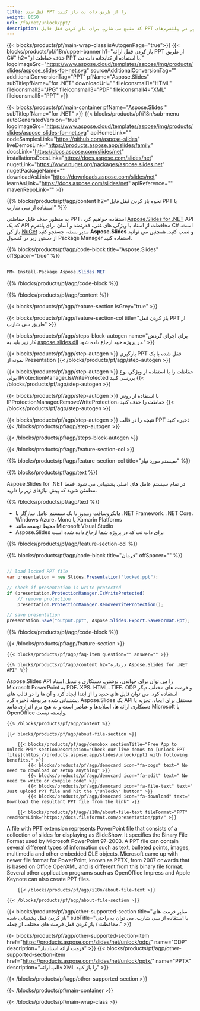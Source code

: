 ```yaml
---
title: قفل سند PPT را از طریق دات نت باز کنید
weight: 8650
url: /fa/net/unlock/ppt/ 
description: کد منبع سی شارپ برای باز کردن قفل فایل PPT محافظت شده با رمز عبور در پلتفرم‌های NET Framework، NET Core، Windows Azure، Mono یا Xamarin.
---
```


{{< blocks/products/pf/main-wrap-class isAutogenPage="true">}}
{{< blocks/products/pf/i18n/upper-banner h1="باز کردن قفل ارائه PPT از طریق C#" h2="حذف حفاظت از PPT با استفاده از کتابخانه دات نت." logoImageSrc="https://www.aspose.cloud/templates/aspose/img/products/slides/aspose_slides-for-net.svg" sourceAdditionalConversionTag="" additionalConversionTag="PPT" pfName="Aspose.Slides" subTitlepfName="for .NET" downloadUrl="" fileiconsmall1="HTML" fileiconsmall2="JPG" fileiconsmall3="PDF" fileiconsmall4="XML" fileiconsmall5="PPT" >}}

{{< blocks/products/pf/main-container pfName="Aspose.Slides " subTitlepfName="for .NET" >}}
{{< blocks/products/pf/i18n/sub-menu autoGeneratedVersion="true" logoImageSrc="https://www.aspose.cloud/templates/aspose/img/products/slides/aspose_slides-for-net.svg" apiHomeLink="" codeSamplesLink="https://github.com/aspose-slides" liveDemosLink="https://products.aspose.app/slides/family" docsLink="https://docs.aspose.com/slides/net" installationsDocsLink="https://docs.aspose.com/slides/net" nugetLink="https://www.nuget.org/packages/aspose.slides.net" nugetPackageName="" downloadAsLink="https://downloads.aspose.com/slides/net" learnAsLink="https://docs.aspose.com/slides/net" apiReference="" mavenRepoLink="" >}}

{{% blocks/products/pf/agp/content h2="نحوه باز کردن قفل فایل PPT با استفاده از سی شارپ" %}}

 به منظور حذف فایل حفاظتی PPT، استفاده خواهیم کرد
 [Aspose.Slides for .NET](https://products.aspose.com/slides/net)
 API که یک API محافظت از اسناد با ویژگی های غنی، قدرتمند و آسان برای پلتفرم C# است. باز کن
 [NuGet](https://www.nuget.org/packages/aspose.slides.net)
 مدیر بسته، جستجو کنید
 **Aspose.Slides**
 و نصب کنید. همچنین می توانید از دستور زیر در کنسول Package Manager استفاده کنید.

{{% blocks/products/pf/agp/code-block title="Aspose.Slides" offSpacer="true" %}}

```cs

PM> Install-Package Aspose.Slides.NET

```

{{% /blocks/products/pf/agp/code-block %}}

{{% /blocks/products/pf/agp/content %}}

{{< blocks/products/pf/agp/feature-section isGrey="true" >}}


{{< blocks/products/pf/agp/feature-section-col title="باز کردن قفل PPT از طریق سی شارپ" >}}

{{< blocks/products/pf/agp/steps-block-autogen name="برای اجرای گردش کار زیر باید به [aspose.slides.dll](https://downloads.aspose.com/slides/net) در پروژه خود ارجاع داده شود." >}}

{{< blocks/products/pf/agp/step-autogen >}}
بارگیری PPT قفل شده با یک نمونه از Presentation
{{< /blocks/products/pf/agp/step-autogen >}}

{{< blocks/products/pf/agp/step-autogen >}}
حفاظت را با استفاده از ویژگی نوع بولی IProtectionManager.IsWriteProtected بررسی کنید
{{< /blocks/products/pf/agp/step-autogen >}}

{{< blocks/products/pf/agp/step-autogen >}}
با استفاده از روش IPProtectionManager.RemoveWriteProtection، حفاظت را حذف کنید
{{< /blocks/products/pf/agp/step-autogen >}}

{{< blocks/products/pf/agp/step-autogen >}}
نتیجه را در قالب PPT ذخیره کنید
{{< /blocks/products/pf/agp/step-autogen >}}

{{< /blocks/products/pf/agp/steps-block-autogen >}}

{{< /blocks/products/pf/agp/feature-section-col >}}

{{% blocks/products/pf/agp/feature-section-col title="سیستم مورد نیاز" %}}

{{% blocks/products/pf/agp/text %}}

 Aspose.Slides for .NET در تمام سیستم عامل های اصلی پشتیبانی می شود. فقط مطمئن شوید که پیش نیازهای زیر را دارید.

{{% /blocks/products/pf/agp/text %}}

- مایکروسافت ویندوز یا یک سیستم عامل سازگار با .NET Framework، .NET Core، Windows Azure، Mono یا Xamarin Platforms
- محیط توسعه مانند Microsoft Visual Studio
- Aspose.Slides برای دات نت که در پروژه شما ارجاع داده شده است

{{% /blocks/products/pf/agp/feature-section-col %}}

{{% blocks/products/pf/agp/code-block title="فرمان" offSpacer="" %}}

```cs

// load locked PPT file
var presentation = new Slides.Presentation("locked.ppt");

// check if presentation is write protected
if (presentation.ProtectionManager.IsWriteProtected)
    // remove protection                
    presentation.ProtectionManager.RemoveWriteProtection();

// save presentation
presentation.Save("output.ppt", Aspose.Slides.Export.SaveFormat.Ppt);

```

{{% /blocks/products/pf/agp/code-block %}}

{{< /blocks/products/pf/agp/feature-section >}}

    {{< blocks/products/pf/agp/faq-item question="" answer="" >}}
 

<!-- aboutfile Starts -->

    {{% blocks/products/pf/agp/content h2="درباره Aspose.Slides for .NET API" %}}

 Aspose.Slides API را می توان برای خواندن، نوشتن، دستکاری و تبدیل اسناد Microsoft PowerPoint به PDF، XPS، HTML، TIFF، ODP و فرمت های مختلف دیگر استفاده کرد. می توان فایل های جدید را از ابتدا ایجاد کرد و آن ها را در قالب های پشتیبانی شده مربوطه ذخیره کرد. Aspose.Slides یک API مستقل برای ایجاد، تجزیه یا دستکاری ارائه ها، اسلایدها و عناصر است و به هیچ نرم افزاری مانند Microsoft یا OpenOffice وابسته نیست.  



    {{% /blocks/products/pf/agp/content %}}

    {{< blocks/products/pf/agp/about-file-section >}}

        {{< blocks/products/pf/agp/demobox sectionTitle="Free App to Unlock PPT" sectionDescription="Check our live demos to [unlock PPT files](https://products.aspose.app/slides/unlock/ppt) with following benefits." >}}
            {{< blocks/products/pf/agp/democard icon="fa-cogs" text=" No need to download or setup anything" >}}
            {{< blocks/products/pf/agp/democard icon="fa-edit" text=" No need to write or compile code" >}}
            {{< blocks/products/pf/agp/democard icon="fa-file-text" text=" Just upload PPT file and hit the \"Unlock\" button" >}}
            {{< blocks/products/pf/agp/democard icon="fa-download" text=" Download the resultant PPT file from the link" >}}

        {{< blocks/products/pf/agp/i18n/about-file-text fileFormat="PPT" readMoreLink="https://docs.fileformat.com/presentation/ppt/" >}}
A file with PPT extension represents PowerPoint file that consists of a collection of slides for displaying as SlideShow. It specifies the Binary File Format used by Microsoft PowerPoint 97-2003. A PPT file can contain several different types of information such as text, bulleted points, images, multimedia and other embedded OLE objects. Microsoft came up with newer file format for PowerPoint, known as PPTX, from 2007 onwards that is based on Office OpenXML and is different from this binary file format. Several other application programs such as OpenOffice Impress and Apple Keynote can also create PPT files.

        {{< /blocks/products/pf/agp/i18n/about-file-text >}}

    {{< /blocks/products/pf/agp/about-file-section >}}

<!-- aboutfile Ends -->

{{< blocks/products/pf/agp/other-supported-section title="سایر فرمت های باز کردن قفل پشتیبانی شده" subTitle="با استفاده از سی شارپ، می توان به راحتی محافظت / باز کردن قفل فرمت های مختلف از جمله." >}}

{{< blocks/products/pf/agp/other-supported-section-item href="https://products.aspose.com/slides/net/unlock/odp/" name="ODP" description="فرمت ارائه اسناد باز" >}}
{{< blocks/products/pf/agp/other-supported-section-item href="https://products.aspose.com/slides/net/unlock/pptx/" name="PPTX" description="قالب ارائه XML را باز کنید" >}}

{{< /blocks/products/pf/agp/other-supported-section >}}

{{< /blocks/products/pf/main-container >}}
    
{{< /blocks/products/pf/main-wrap-class >}}